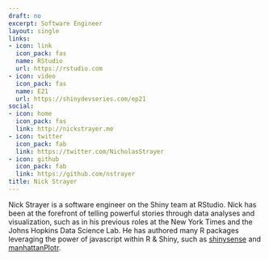 ```yaml
---
draft: no
excerpt: Software Engineer
layout: single
links:
- icon: link
  icon_pack: fas
  name: RStudio
  url: https://rstudio.com
- icon: video
  icon_pack: fas
  name: E21
  url: https://shinydevseries.com/ep21
social:
- icon: home
  icon_pack: fas
  link: http://nickstrayer.me
- icon: twitter
  icon_pack: fab
  link: https://twitter.com/NicholasStrayer
- icon: github
  icon_pack: fab
  link: https://github.com/nstrayer
title: Nick Strayer
---
```


Nick Strayer is a software engineer on the Shiny team at RStudio. Nick has been at the forefront of telling powerful stories through data analyses and visualization, such as in his previous roles at the New York Times and the Johns Hopkins Data Science Lab. He has authored many R packages leveraging the power of javascript within R & Shiny, such as  [shinysense](http://nickstrayer.me/shinysense) and [manhattanPlotr](https://github.com/nstrayer/manhattanPlotr).
